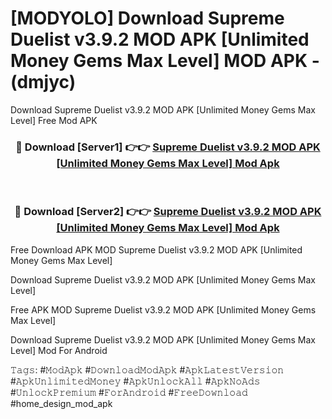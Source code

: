 # [MODYOLO] Download Supreme Duelist v3.9.2 MOD APK [Unlimited Money Gems Max Level] MOD APK - (dmjyc)
Download Supreme Duelist v3.9.2 MOD APK [Unlimited Money Gems Max Level] Free Mod APK

<div align="center">
<h3>🔴 Download [Server1] 👉👉 <a href="https://apk-comot.site?title=Supreme_Duelist_v3.9.2_MOD_APK_[Unlimited_Money_Gems_Max_Level]">Supreme Duelist v3.9.2 MOD APK [Unlimited Money Gems Max Level] Mod Apk</a></h3><br>

<h3>🔴 Download [Server2] 👉👉 <a href="https://apk-comot.site?title=Supreme_Duelist_v3.9.2_MOD_APK_[Unlimited_Money_Gems_Max_Level]">Supreme Duelist v3.9.2 MOD APK [Unlimited Money Gems Max Level] Mod Apk</a></h3>
</div>


Free Download APK MOD Supreme Duelist v3.9.2 MOD APK [Unlimited Money Gems Max Level]

Download Supreme Duelist v3.9.2 MOD APK [Unlimited Money Gems Max Level] 

Free APK MOD Supreme Duelist v3.9.2 MOD APK [Unlimited Money Gems Max Level] 

Download Supreme Duelist v3.9.2 MOD APK [Unlimited Money Gems Max Level] Mod For Android

𝚃𝚊𝚐𝚜: #𝙼𝚘𝚍𝙰𝚙𝚔 #𝙳𝚘𝚠𝚗𝚕𝚘𝚊𝚍𝙼𝚘𝚍𝙰𝚙𝚔 #𝙰𝚙𝚔𝙻𝚊𝚝𝚎𝚜𝚝𝚅𝚎𝚛𝚜𝚒𝚘𝚗 #𝙰𝚙𝚔𝚄𝚗𝚕𝚒𝚖𝚒𝚝𝚎𝚍𝙼𝚘𝚗𝚎𝚢 #𝙰𝚙𝚔𝚄𝚗𝚕𝚘𝚌𝚔𝙰𝚕𝚕 #𝙰𝚙𝚔𝙽𝚘𝙰𝚍𝚜 #𝚄𝚗𝚕𝚘𝚌𝚔𝙿𝚛𝚎𝚖𝚒𝚞𝚖 #𝙵𝚘𝚛𝙰𝚗𝚍𝚛𝚘𝚒𝚍 #𝙵𝚛𝚎𝚎𝙳𝚘𝚠𝚗𝚕𝚘𝚊𝚍 #home_design_mod_apk